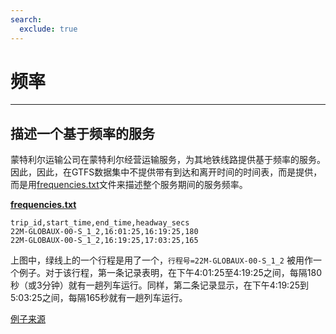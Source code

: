 ```yaml
---
search:
  exclude: true
---
```


# 频率

<hr/>

## 描述一个基于频率的服务

蒙特利尔运输公司在蒙特利尔经营运输服务，为其地铁线路提供基于频率的服务。因此，因此，在GTFS数据集中不提供带有到达和离开时间的时间表，而是提供，而是用[frequencies.txt](../../reference/#frequenciestxt)文件来描述整个服务期间的服务频率。

[**frequencies.txt**](../../reference/#frequenciestxt)

    trip_id,start_time,end_time,headway_secs
    22M-GLOBAUX-00-S_1_2,16:01:25,16:19:25,180
    22M-GLOBAUX-00-S_1_2,16:19:25,17:03:25,165

上图中，绿线上的一个行程是用了一个，`行程号=22M-GLOBAUX-00-S_1_2` 被用作一个例子。对于该行程，第一条记录表明，在下午4:01:25至4:19:25之间，每隔180秒（或3分钟）就有一趟列车运行。同样，第二条记录显示，在下午4:19:25到5:03:25之间，每隔165秒就有一趟列车运行。

[例子来源](https://www.stm.info/en/about/developers)
